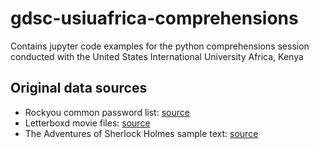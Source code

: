 # gdsc-usiuafrica-comprehensions

Contains jupyter code examples for the python comprehensions session conducted with the United States International University Africa, Kenya

## Original data sources

- Rockyou common password list: [source](https://www.kaggle.com/datasets/wjburns/common-password-list-rockyoutxt)
- Letterboxd movie files: [source](https://www.kaggle.com/datasets/gsimonx37/letterboxd?select=movies.csv)
- The Adventures of Sherlock Holmes sample text: [source](https://www.gutenberg.org/cache/epub/1661/pg1661-images.html#chap01)

